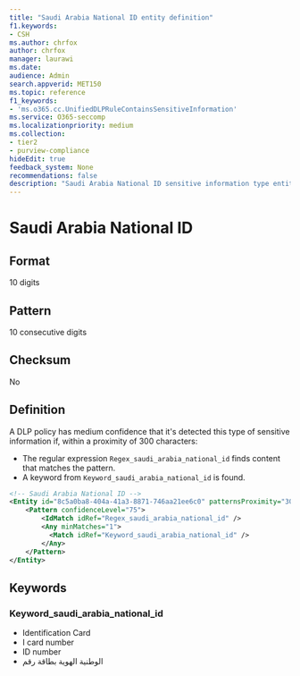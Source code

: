 ```yaml
---
title: "Saudi Arabia National ID entity definition"
f1.keywords:
- CSH
ms.author: chrfox
author: chrfox
manager: laurawi
ms.date:
audience: Admin
search.appverid: MET150
ms.topic: reference
f1_keywords:
- 'ms.o365.cc.UnifiedDLPRuleContainsSensitiveInformation'
ms.service: O365-seccomp
ms.localizationpriority: medium
ms.collection:
- tier2
- purview-compliance
hideEdit: true
feedback_system: None
recommendations: false
description: "Saudi Arabia National ID sensitive information type entity definition."
---
```


# Saudi Arabia National ID

## Format

10 digits

## Pattern

10 consecutive digits

## Checksum

No

## Definition

A DLP policy has medium confidence that it's detected this type of sensitive information if, within a proximity of 300 characters:

- The regular expression `Regex_saudi_arabia_national_id` finds content that matches the pattern.
- A keyword from `Keyword_saudi_arabia_national_id` is found.

```xml
<!-- Saudi Arabia National ID -->
<Entity id="8c5a0ba8-404a-41a3-8871-746aa21ee6c0" patternsProximity="300" recommendedConfidence="75">
    <Pattern confidenceLevel="75">
        <IdMatch idRef="Regex_saudi_arabia_national_id" />
        <Any minMatches="1">
          <Match idRef="Keyword_saudi_arabia_national_id" />
        </Any>
    </Pattern>
</Entity>
```

## Keywords

### Keyword_saudi_arabia_national_id

- Identification Card
- I card number
- ID number
- الوطنية الهوية بطاقة رقم